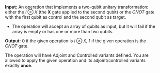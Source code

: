 **Input:** An operation that implements a two-qubit unitary transformation:
either the $I \otimes X$ (the **X** gate applied to the second qubit) or the $CNOT$ gate with the first qubit as control and the second qubit as target.
* The operation will accept an array of qubits as input, but it will fail if the array is empty or has one or more than two qubits.

**Output:**  0 if the given operation is $I \otimes X$, 1 if the given operation is the $CNOT$ gate.

The operation will have Adjoint and Controlled variants defined.
You are allowed to apply the given operation and its adjoint/controlled variants exactly **once**.